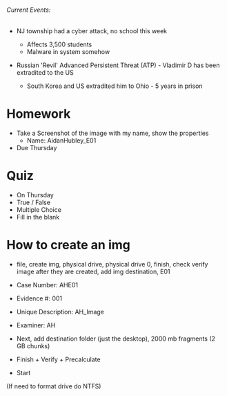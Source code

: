 ###### Current Events:
- NJ township had a cyber attack, no school this week
	- Affects 3,500 students
	- Malware in system somehow

- Russian 'Revil' Advanced Persistent Threat (ATP) - Vladimir D has been extradited to the US
	- South Korea and US extradited him to Ohio - 5 years in prison

# Homework
- Take a Screenshot of the image with my name, show the properties
	- Name: AidanHubley_E01
- Due Thursday

# Quiz
- On Thursday
- True / False
- Multiple Choice
- Fill in the blank

# How to create an img

- file, create img, physical drive, physical drive 0, finish, check verify image after they are created, add img destination, E01
- Case Number: AHE01
- Evidence #: 001
- Unique Description: AH_Image
- Examiner: AH

- Next, add destination folder (just the desktop), 2000 mb fragments (2 GB chunks) 
- Finish + Verify + Precalculate
- Start

(If need to format drive do NTFS)